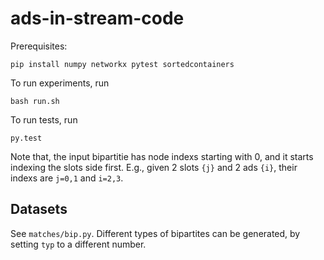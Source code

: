 # ads-in-stream-code

Prerequisites:
```
pip install numpy networkx pytest sortedcontainers
```

To run experiments, run
```
bash run.sh
```

To run tests, run
```
py.test
```

Note that, the input bipartitie has node indexs starting with 0, and it starts indexing the slots side first.
E.g., given 2 slots `{j}` and 2 ads `{i}`, their indexs are `j=0,1` and `i=2,3`.

## Datasets

See `matches/bip.py`.
Different types of bipartites can be generated, by setting `typ` to a different number.



